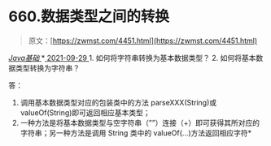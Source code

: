<!--yml
category: 未分类
date: 0001-01-01 00:00:00
--->

# 660.数据类型之间的转换

> 原文：[https://zwmst.com/4451.html](https://zwmst.com/4451.html)

   [ *Java基础* ](https://zwmst.com/java%e5%9f%ba%e7%a1%80)*[ <time datetime="2021-09-30T00:50:46+08:00"> 2021-09-29 </time> ](https://zwmst.com/4451.html)  1.  如何将字符串转换为基本数据类型？
2.  如何将基本数据类型转换为字符串？

答：

1.  调用基本数据类型对应的包装类中的方法 parseXXX(String)或 valueOf(String)即可返回相应基本类型；
2.  一种方法是将基本数据类型与空字符串（””）连接（+）即可获得其所对应的字符串；另一种方法是调用 String 类中的 valueOf(…)方法返回相应字符*